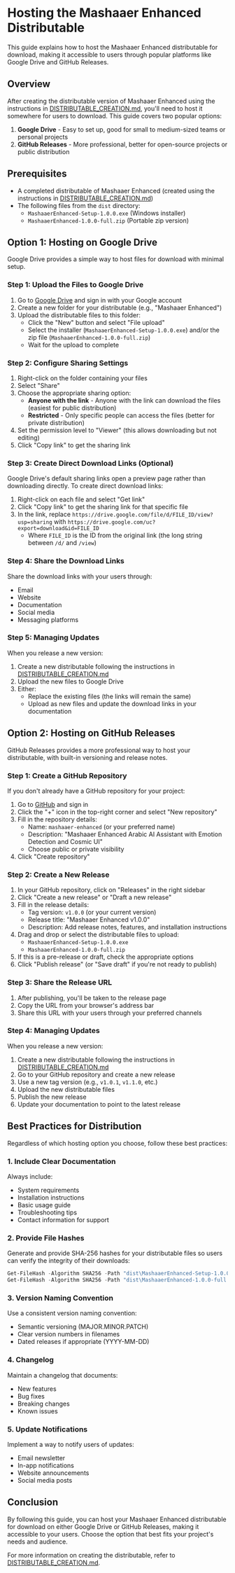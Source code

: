 # Hosting the Mashaaer Enhanced Distributable

This guide explains how to host the Mashaaer Enhanced distributable for download, making it accessible to users through popular platforms like Google Drive and GitHub Releases.

## Overview

After creating the distributable version of Mashaaer Enhanced using the instructions in [DISTRIBUTABLE_CREATION.md](DISTRIBUTABLE_CREATION.md), you'll need to host it somewhere for users to download. This guide covers two popular options:

1. **Google Drive** - Easy to set up, good for small to medium-sized teams or personal projects
2. **GitHub Releases** - More professional, better for open-source projects or public distribution

## Prerequisites

- A completed distributable of Mashaaer Enhanced (created using the instructions in [DISTRIBUTABLE_CREATION.md](DISTRIBUTABLE_CREATION.md))
- The following files from the `dist` directory:
  - `MashaaerEnhanced-Setup-1.0.0.exe` (Windows installer)
  - `MashaaerEnhanced-1.0.0-full.zip` (Portable zip version)

## Option 1: Hosting on Google Drive

Google Drive provides a simple way to host files for download with minimal setup.

### Step 1: Upload the Files to Google Drive

1. Go to [Google Drive](https://drive.google.com/) and sign in with your Google account
2. Create a new folder for your distributable (e.g., "Mashaaer Enhanced")
3. Upload the distributable files to this folder:
   - Click the "New" button and select "File upload"
   - Select the installer (`MashaaerEnhanced-Setup-1.0.0.exe`) and/or the zip file (`MashaaerEnhanced-1.0.0-full.zip`)
   - Wait for the upload to complete

### Step 2: Configure Sharing Settings

1. Right-click on the folder containing your files
2. Select "Share"
3. Choose the appropriate sharing option:
   - **Anyone with the link** - Anyone with the link can download the files (easiest for public distribution)
   - **Restricted** - Only specific people can access the files (better for private distribution)
4. Set the permission level to "Viewer" (this allows downloading but not editing)
5. Click "Copy link" to get the sharing link

### Step 3: Create Direct Download Links (Optional)

Google Drive's default sharing links open a preview page rather than downloading directly. To create direct download links:

1. Right-click on each file and select "Get link"
2. Click "Copy link" to get the sharing link for that specific file
3. In the link, replace `https://drive.google.com/file/d/FILE_ID/view?usp=sharing` with `https://drive.google.com/uc?export=download&id=FILE_ID`
   - Where `FILE_ID` is the ID from the original link (the long string between `/d/` and `/view`)

### Step 4: Share the Download Links

Share the download links with your users through:
- Email
- Website
- Documentation
- Social media
- Messaging platforms

### Step 5: Managing Updates

When you release a new version:

1. Create a new distributable following the instructions in [DISTRIBUTABLE_CREATION.md](DISTRIBUTABLE_CREATION.md)
2. Upload the new files to Google Drive
3. Either:
   - Replace the existing files (the links will remain the same)
   - Upload as new files and update the download links in your documentation

## Option 2: Hosting on GitHub Releases

GitHub Releases provides a more professional way to host your distributable, with built-in versioning and release notes.

### Step 1: Create a GitHub Repository

If you don't already have a GitHub repository for your project:

1. Go to [GitHub](https://github.com/) and sign in
2. Click the "+" icon in the top-right corner and select "New repository"
3. Fill in the repository details:
   - Name: `mashaaer-enhanced` (or your preferred name)
   - Description: "Mashaaer Enhanced Arabic AI Assistant with Emotion Detection and Cosmic UI"
   - Choose public or private visibility
4. Click "Create repository"

### Step 2: Create a New Release

1. In your GitHub repository, click on "Releases" in the right sidebar
2. Click "Create a new release" or "Draft a new release"
3. Fill in the release details:
   - Tag version: `v1.0.0` (or your current version)
   - Release title: "Mashaaer Enhanced v1.0.0"
   - Description: Add release notes, features, and installation instructions
4. Drag and drop or select the distributable files to upload:
   - `MashaaerEnhanced-Setup-1.0.0.exe`
   - `MashaaerEnhanced-1.0.0-full.zip`
5. If this is a pre-release or draft, check the appropriate options
6. Click "Publish release" (or "Save draft" if you're not ready to publish)

### Step 3: Share the Release URL

1. After publishing, you'll be taken to the release page
2. Copy the URL from your browser's address bar
3. Share this URL with your users through your preferred channels

### Step 4: Managing Updates

When you release a new version:

1. Create a new distributable following the instructions in [DISTRIBUTABLE_CREATION.md](DISTRIBUTABLE_CREATION.md)
2. Go to your GitHub repository and create a new release
3. Use a new tag version (e.g., `v1.0.1`, `v1.1.0`, etc.)
4. Upload the new distributable files
5. Publish the new release
6. Update your documentation to point to the latest release

## Best Practices for Distribution

Regardless of which hosting option you choose, follow these best practices:

### 1. Include Clear Documentation

Always include:
- System requirements
- Installation instructions
- Basic usage guide
- Troubleshooting tips
- Contact information for support

### 2. Provide File Hashes

Generate and provide SHA-256 hashes for your distributable files so users can verify the integrity of their downloads:

```powershell
Get-FileHash -Algorithm SHA256 -Path "dist\MashaaerEnhanced-Setup-1.0.0.exe" | Format-List
Get-FileHash -Algorithm SHA256 -Path "dist\MashaaerEnhanced-1.0.0-full.zip" | Format-List
```

### 3. Version Naming Convention

Use a consistent version naming convention:
- Semantic versioning (MAJOR.MINOR.PATCH)
- Clear version numbers in filenames
- Dated releases if appropriate (YYYY-MM-DD)

### 4. Changelog

Maintain a changelog that documents:
- New features
- Bug fixes
- Breaking changes
- Known issues

### 5. Update Notifications

Implement a way to notify users of updates:
- Email newsletter
- In-app notifications
- Website announcements
- Social media posts

## Conclusion

By following this guide, you can host your Mashaaer Enhanced distributable for download on either Google Drive or GitHub Releases, making it accessible to your users. Choose the option that best fits your project's needs and audience.

For more information on creating the distributable, refer to [DISTRIBUTABLE_CREATION.md](DISTRIBUTABLE_CREATION.md).